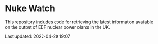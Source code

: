 # Nuke Watch

This repository includes code for retrieving the latest information available on the output of EDF nuclear power plants in the UK.

Last updated: 2022-04-29 19:07